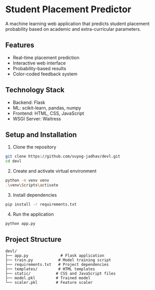 # Student Placement Predictor

A machine learning web application that predicts student placement probability based on academic and extra-curricular parameters.

## Features
- Real-time placement prediction
- Interactive web interface
- Probability-based results
- Color-coded feedback system

## Technology Stack
- Backend: Flask
- ML: scikit-learn, pandas, numpy
- Frontend: HTML, CSS, JavaScript
- WSGI Server: Waitress

## Setup and Installation

1. Clone the repository
```bash
git clone https://github.com/suyog-jadhav/devl.git
cd devl
```

2. Create and activate virtual environment
```bash
python -m venv venv
.\venv\Scripts\activate
```

3. Install dependencies
```bash
pip install -r requirements.txt
```

4. Run the application
```bash
python app.py
```

## Project Structure
```
devl/
├── app.py              # Flask application
├── train.py           # Model training script
├── requirements.txt   # Project dependencies
├── templates/         # HTML templates
├── static/           # CSS and JavaScript files
├── model.pkl         # Trained model
└── scaler.pkl        # Feature scaler
```